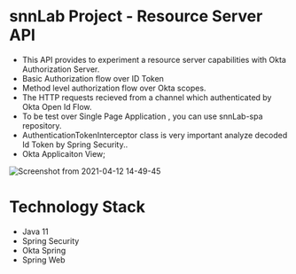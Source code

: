 # snnLab Project - Resource Server API 

* This API provides to experiment a resource server capabilities with Okta Authorization Server.
* Basic Authorization flow over ID Token
* Method level authorization flow over Okta scopes. 
* The HTTP requests recieved from a channel which authenticated by Okta Open Id Flow.
* To be test over Single Page Application , you can use snnLab-spa repository.
* AuthenticationTokenInterceptor class is very important analyze decoded Id Token by Spring Security..
* Okta Applicaiton View;

![Screenshot from 2021-04-12 14-49-45](https://user-images.githubusercontent.com/24493403/114390455-f99ebd00-9b9e-11eb-88ea-cc4c17d28c2f.png)

# Technology Stack

* Java 11
* Spring Security
* Okta Spring
* Spring Web
